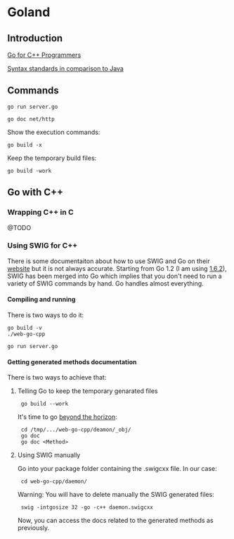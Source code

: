 # Goland

## Introduction

[Go for C++ Programmers](https://github.com/golang/go/wiki/GoForCPPProgrammers)

[Syntax standards in comparison to Java](https://www.nada.kth.se/~snilsson/go_for_java_programmers/#Syntax)

## Commands

    go run server.go

    go doc net/http

Show the execution commands:

    go build -x

Keep the temporary build files:

    go build -work

## Go with C++

### Wrapping C++ in C

@TODO

### Using SWIG for C++

There is some documentaiton about how to use SWIG and Go on their [website](http://www.swig.org/Doc2.0/Go.html) but it is not always accurate. Starting from Go 1.2 (I am using [1.6.2](https://golang.org/doc/go1.6#swig)), SWIG has been merged into Go which implies that you don't need to run a variety of SWIG commands by hand. Go handles almost everything.

#### Compiling and running

There is two ways to do it:

	go build -v
	./web-go-cpp

	go run server.go

#### Getting generated methods documentation

There is two ways to achieve that:

1. Telling Go to keep the temporary genarated files

	    go build --work

    It's time to go [beyond the horizon](https://en.wikipedia.org/wiki/Event_Horizon_%28film%29):

	    cd /tmp/.../web-go-cpp/deamon/_obj/
	    go doc
	    go doc <Method>

2. Using SWIG manually

    Go into your package folder containing the .swigcxx file. In our case:

        cd web-go-cpp/daemon/

    Warning: You will have to delete manually the SWIG generated files:

	    swig -intgosize 32 -go -c++ daemon.swigcxx

    Now, you can access the docs related to the generated methods as previously.

